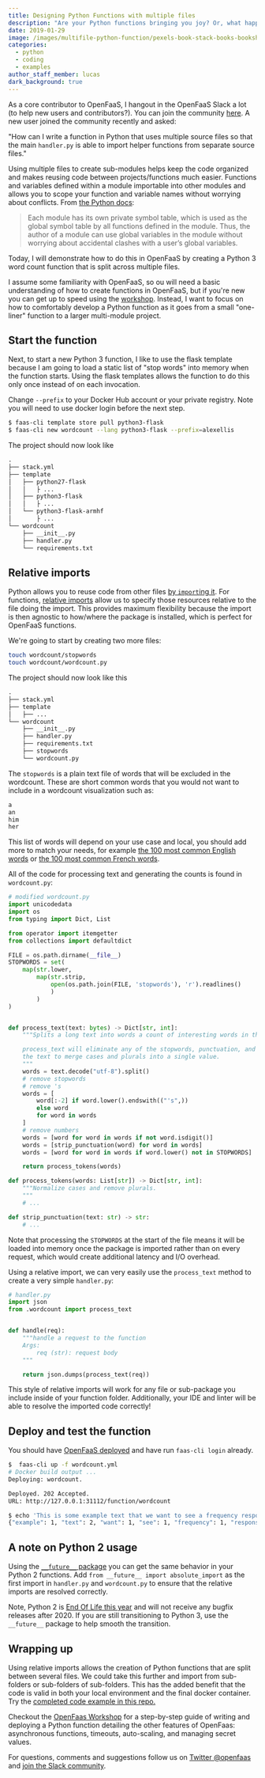 ```yaml
---
title: Designing Python Functions with multiple files
description: "Are your Python functions bringing you joy? Or, what happens when you want to split your Python function into multiple modules?"
date: 2019-01-29
image: /images/multifile-python-function/pexels-book-stack-books-bookshop-264635.jpg
categories:
  - python
  - coding
  - examples
author_staff_member: lucas
dark_background: true
---
```


As a core contributor to OpenFaaS, I hangout in the OpenFaaS Slack a lot (to help new users and contributors?). You can join the community [here][openfaas-slack-signup]. A new user joined the community recently and asked:

"How can I write a function in Python that uses multiple source files so that the main `handler.py` is able to import helper functions from separate source files."

Using multiple files to create sub-modules helps keep the code organized and makes reusing code between projects/functions much easier. Functions and variables defined within a module importable into other modules and allows you to scope your function and variable names without worrying about conflicts. From [the Python docs](https://docs.python.org/3/tutorial/modules.html#more-on-modules):

> Each module has its own private symbol table, which is used as the global symbol table by all functions defined in the module. Thus, the author of a module can use global variables in the module without worrying about accidental clashes with a user’s global variables.

Today, I will demonstrate how to do this in OpenFaaS by creating a Python 3 word count function that is split across multiple files.

I assume some familiarity with OpenFaaS, so ou will need a basic understanding of how to create functions in OpenFaaS, but if you're new you can get up to speed using the [workshop][workshop-repo]. Instead, I want to focus on how to comfortably develop a Python function as it goes from a small "one-liner" function to a larger multi-module project.

## Start the function

Next, to start a new Python 3 function, I like to use the flask template because I am going to load a static list of "stop words" into memory when the function starts. Using the flask templates allows the function to do this only once instead of on each invocation.

Change `--prefix` to your Docker Hub account or your private registry. Note you will need to use docker login before the next step.

```sh
$ faas-cli template store pull python3-flask
$ faas-cli new wordcount --lang python3-flask --prefix=alexellis
```

The project should now look like

```txt
.
├── stack.yml
├── template
│   ├── python27-flask
│   │   ├ ...
│   ├── python3-flask
│   │   ├ ...
│   └── python3-flask-armhf
│       ├ ...
└── wordcount
    ├── __init__.py
    ├── handler.py
    └── requirements.txt
```

## Relative imports

Python allows you to reuse code from other files [by `import`ing it][pep-328]. For functions, [relative imports][abs-vs-rel-imports] allow us to specify those resources relative to the file doing the import. This provides maximum flexibility because the import is then agnostic to how/where the package is installed, which is perfect for OpenFaaS functions.

We're going to start by creating two more files:

```sh
touch wordcount/stopwords
touch wordcount/wordcount.py
```

The project should now look like this

```txt
.
├── stack.yml
├── template
│   ├── ...
└── wordcount
    ├── __init__.py
    ├── handler.py
    ├── requirements.txt
    ├── stopwords
    └── wordcount.py
```

The `stopwords` is a plain text file of words that will be excluded in the wordcount. These are short common words that you would not want to include in a wordcount visualization such as:

```txt
a
an
him
her
```

This list of words will depend on your use case and local, you should add more to match your needs, for example [the 100 most common English words][100-common-en-words] or [the 100 most common French words][100-common-fr-words].

All of the code for processing text and generating the counts is found in `wordcount.py`:

```py
# modified wordcount.py
import unicodedata
import os
from typing import Dict, List

from operator import itemgetter
from collections import defaultdict

FILE = os.path.dirname(__file__)
STOPWORDS = set(
    map(str.lower,
        map(str.strip,
            open(os.path.join(FILE, 'stopwords'), 'r').readlines()
            )
        )
)


def process_text(text: bytes) -> Dict[str, int]:
    """Splits a long text into words a count of interesting words in the text.

    process_text will eliminate any of the stopwords, punctuation, and normalize
    the text to merge cases and plurals into a single value.
    """
    words = text.decode("utf-8").split()
    # remove stopwords
    # remove 's
    words = [
        word[:-2] if word.lower().endswith(("'s",))
        else word
        for word in words
    ]
    # remove numbers
    words = [word for word in words if not word.isdigit()]
    words = [strip_punctuation(word) for word in words]
    words = [word for word in words if word.lower() not in STOPWORDS]

    return process_tokens(words)

def process_tokens(words: List[str]) -> Dict[str, int]:
    """Normalize cases and remove plurals.
    """
    # ...

def strip_punctuation(text: str) -> str:
    # ...
```

Note that processing the `STOPWORDS` at the start of the file means it will be loaded into memory once the package is imported rather than on every request, which would create additional latency and I/O overhead.

Using a relative import, we can very easily use the `process_text` method to create a very simple `handler.py`:

```py
# handler.py
import json
from .wordcount import process_text


def handle(req):
    """handle a request to the function
    Args:
        req (str): request body
    """

    return json.dumps(process_text(req))
```

This style of relative imports will work for any file or sub-package you include inside of your function folder. Additionally, your IDE and linter will be able to resolve the imported code correctly!

## Deploy and test the function

You should have [OpenFaaS deployed][openfaas-deployment] and have run `faas-cli login` already.

```sh
$  faas-cli up -f wordcount.yml
# Docker build output ...
Deploying: wordcount.

Deployed. 202 Accepted.
URL: http://127.0.0.1:31112/function/wordcount

$ echo 'This is some example text that we want to see a frequency response for.  It has text like apple, apples, apple tree, etc' | faas-cli -f wordcount.yml invoke wordcount
{"example": 1, "text": 2, "want": 1, "see": 1, "frequency": 1, "response": 1, "for": 1, "apple": 3, "tree": 1, "etc": 1}
```

## A note on Python 2 usage

Using the [`__future__` package][python-future] you can get the same behavior in your Python 2 functions. Add `from __future__ import absolute_import` as the first import in `handler.py` and `wordcount.py` to ensure that the relative imports are resolved correctly.

Note, Python 2 is [End Of Life this year][python2-eol] and will not receive any bugfix releases after 2020. If you are still transitioning to Python 3, use the `__future__` package to help smooth the transition.

## Wrapping up

Using relative imports allows the creation of Python functions that are split between several files. We could take this further and import from sub-folders or sub-folders of sub-folders. This has the added benefit that the code is valid in both your local environment and the final docker container. Try the [completed code example in this repo.][project-repo]

Checkout the [OpenFaas Workshop][workshop-repo] for a step-by-step guide of writing and deploying a Python function detailing the other features of OpenFaas: asynchronous functions, timeouts, auto-scaling, and managing secret values.

For questions, comments and suggestions follow us on [Twitter @openfaas][openfaas-twitter] and [join the Slack community][openfaas-slack-signup].

[openfaas-homepage]: https://openfaas.com
[openfaas-slack-signup]: https://docs.openfaas.com/community/#slack-workspace
[openfaas-twitter]: https://twitter.com/openfaas
[openfaas-deployment]: https://docs.openfaas.com/deployment/
[project-repo]: https://github.com/LucasRoesler/openfaas-multifile-example
[workshop-repo]: https://github.com/openfaas/workshop
[100-common-en-words]: https://www.espressoenglish.net/the-100-most-common-words-in-english/
[100-common-fr-words]: https://www.vistawide.com/french/top_100_french_words.htm
[python2-eol]: https://legacy.python.org/dev/peps/pep-0373/
[python-future]: https://docs.python.org/2/library/__future__.html
[abs-vs-rel-imports]: https://realpython.com/absolute-vs-relative-python-imports/#relative-imports
[pep-328]: https://www.python.org/dev/peps/pep-0328/
